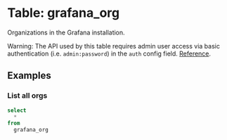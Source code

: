 # Table: grafana_org

Organizations in the Grafana installation.

Warning: The API used by this table requires admin user access via basic authentication (i.e. `admin:password`) in the `auth` config field. [Reference](https://grafana.com/docs/grafana/latest/http_api/org/#search-all-organizations).

## Examples

### List all orgs

```sql
select
  *
from
  grafana_org
```

